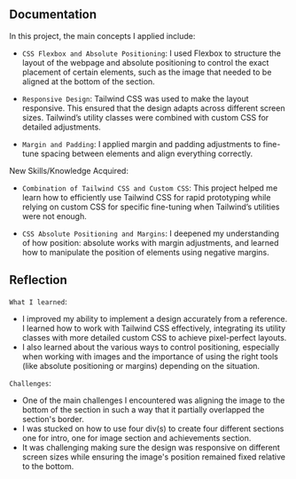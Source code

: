 ## Documentation
In this project, the main concepts I applied include:

* `CSS Flexbox and Absolute Positioning`: I used Flexbox to structure the layout of the webpage and absolute positioning to control the exact placement of certain elements, such as the image that needed to be aligned at the bottom of the section.

* `Responsive Design`: Tailwind CSS was used to make the layout responsive. This ensured that the design adapts across different screen sizes. Tailwind’s utility classes were combined with custom CSS for detailed adjustments.

* `Margin and Padding`: I applied margin and padding adjustments to fine-tune spacing between elements and align everything correctly.

New Skills/Knowledge Acquired:

* `Combination of Tailwind CSS and Custom CSS`: This project helped me learn how to efficiently use Tailwind CSS for rapid prototyping while relying on custom CSS for specific fine-tuning when Tailwind’s utilities were not enough.

* `CSS Absolute Positioning and Margins`: I deepened my understanding of how position: absolute works with margin adjustments, and learned how to manipulate the position of elements using negative margins.

## Reflection
`What I learned`:

* I improved my ability to implement a design accurately from a reference. I learned how to work with Tailwind CSS effectively, integrating its utility classes with more detailed custom CSS to achieve pixel-perfect layouts.
* I also learned about the various ways to control positioning, especially when working with images and the importance of using the right tools (like absolute positioning or margins) depending on the situation.

`Challenges`: 
* One of the main challenges I encountered was aligning the image to the bottom of the section in such a way that it partially overlapped the section's border.
* I was stucked on how to use four div(s) to create four different sections one for intro, one for image section and achievements section.
* It was challenging making sure the design was responsive on different screen sizes while ensuring the image's position remained fixed relative to the bottom.